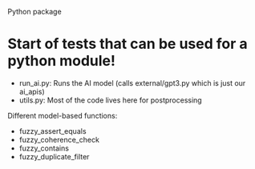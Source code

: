 Python package

# Start of tests that can be used for a python module!
* run_ai.py: Runs the AI model (calls external/gpt3.py which is just our ai_apis)
* utils.py: Most of the code lives here for postprocessing

Different model-based functions:
* fuzzy_assert_equals
* fuzzy_coherence_check
* fuzzy_contains
* fuzzy_duplicate_filter